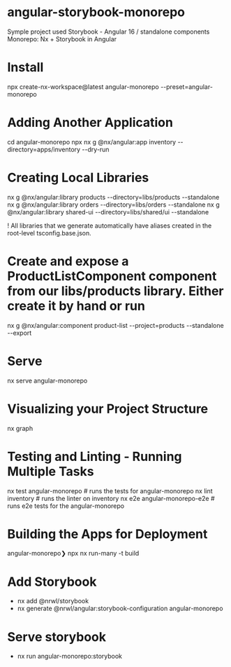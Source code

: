 # angular-storybook-monorepo

Symple project used Storybook - Angular 16 / standalone components
Monorepo: Nx + Storybook in Angular

# Install 
npx create-nx-workspace@latest angular-monorepo --preset=angular-monorepo

# Adding Another Application

cd angular-monorepo 
npx nx g @nx/angular:app inventory --directory=apps/inventory --dry-run

# Creating Local Libraries

nx g @nx/angular:library products --directory=libs/products --standalone
nx g @nx/angular:library orders --directory=libs/orders --standalone
nx g @nx/angular:library shared-ui --directory=libs/shared/ui --standalone


! All libraries that we generate automatically have aliases created in the root-level tsconfig.base.json.
# Create and expose a ProductListComponent component from our libs/products library. Either create it by hand or run
nx g @nx/angular:component product-list --project=products --standalone --export


# Serve
nx serve angular-monorepo

# Visualizing your Project Structure
nx graph

# Testing and Linting - Running Multiple Tasks
nx test angular-monorepo # runs the tests for angular-monorepo
nx lint inventory # runs the linter on inventory
nx e2e angular-monorepo-e2e # runs e2e tests for the angular-monorepo

# Building the Apps for Deployment
angular-monorepo❯  npx nx run-many -t build


# Add Storybook 
- nx add @nrwl/storybook
- nx generate @nrwl/angular:storybook-configuration angular-monorepo

# Serve storybook
- nx run angular-monorepo:storybook